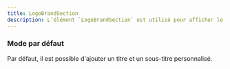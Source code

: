 ```yaml
---
title: LogoBrandSection
description: L’élément `LogoBrandSection` est utilisé pour afficher le logo de l’Assurance Maladie et la marque secondaire
---
```


<doc-tabs>

<doc-tab-item label="Utilisation">

<doc-usage name="logo-brand-section"></doc-usage>

### Mode par défaut

Par défaut, il est possible d'ajouter un titre et un sous-titre personnalisé.

<doc-example file="logo-brand-section/secondary-brand"></doc-example>

</doc-tab-item>

<doc-tab-item label="API">
<doc-api name="logo-brand-section"></doc-api>
</doc-tab-item>

</doc-tabs>
